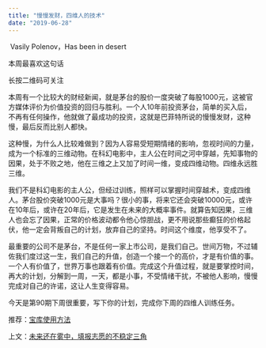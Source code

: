 ```yaml
---
title: "慢慢发财，四维人的技术"
date: "2019-06-28"
---
```


   Vasily Polenov，Has been in desert  

  

本周最喜欢这句话

长按二维码可关注

本周有一个比较大的财经新闻，就是茅台的股价一度突破了每股1000元，这被官方媒体评价为价值投资的回归与胜利。一个人10年前投资茅台，简单的买入后，不再有任何操作，他就做了最成功的投资，这就是巴菲特所说的慢慢发财，这种慢，最后反而比别人都快。

这种慢，为什么人比较难做到？因为人容易受短期情绪的影响，忽视时间的力量，成为一个标准的三维动物。在科幻电影中，主人公在时间之河中穿越，先知事物的因果，处于不败之地，他在三维之上又加了时间一维，变成四维动物。四维永远胜三维。

我们不是科幻电影的主人公，但经过训练，照样可以掌握时间穿越术，变成四维人。茅台股价突破1000元是大事吗？很小的事，将来它还会突破10000元，或许在10年后，或许在20年后，它是发生在未来的大概率事件。就算告知因果，三维人也会忘了因果，正常的价格波动都令他心惊胆战，更不用说那些癫狂的价格起伏，他一定会背叛自己的计划，放弃自己的坚持。时间这个维度，他享受不了。

最重要的公司不是茅台，不是任何一家上市公司，是我们自己。世间万物，不过辅佐我们度过这一生，我们自己的升值，创造一个接一个的高价，才是有价值的事。一个人有价值了，世界万事也跟着有价值。完成这个升值过程，就是要掌控时间，再大的计划，分解到一周，一天，都是小事，不受情绪干扰，不被他人影响，慢慢完成对自己的许诺，这让人生变得容易。

今天是第90期下周很重要，写下你的计划，完成你下周的四维人训练任务。

  

推荐：[宝库使用方法](http://mp.weixin.qq.com/s?__biz=MjM5NDU0Mjk2MQ==&mid=2651633926&idx=1&sn=a0253d001f3eb4253f8243a2f622cc70&chksm=bd7e3d188a09b40e6cea74dc094a61ea5a2a84ac2807be422215b6ba8eddda89bf657e2a423a&scene=21#wechat_redirect)  

上文：[未来还在雾中，填报志愿的不稳定三角](http://mp.weixin.qq.com/s?__biz=MjM5NDU0Mjk2MQ==&mid=2651633996&idx=1&sn=b7e389bf9b7137cc0fcead3aad0a62ef&chksm=bd7e3d528a09b444df0fd4d27d7b0ca3f49761f19266aef8cc20363ced4d5901ce8ecacb3190&scene=21#wechat_redirect)
